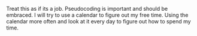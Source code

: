 Treat this as if its a job.
Pseudocoding is important and should be embraced.
I will try to use a calendar to figure out my free time.
Using the calendar more often and look at it every day to figure out how to spend my time.
